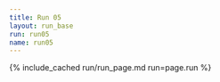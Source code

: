 ```yaml
---
title: Run 05
layout: run_base
run: run05
name: run05
---
```

{% include_cached run/run_page.md run=page.run %}

